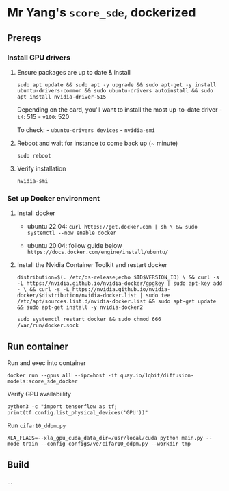 # Mr Yang's `score_sde`, dockerized

## Prereqs

### Install GPU drivers

1. Ensure packages are up to date & install

	`sudo apt update && sudo apt -y upgrade && sudo apt-get -y install ubuntu-drivers-common && sudo ubuntu-drivers autoinstall && sudo apt install nvidia-driver-515`

	Depending on the card, you'll want to install the most up-to-date driver
		- `t4`: 515
		- `v100`: 520

	To check:
		- `ubuntu-drivers devices`
		- `nvidia-smi`

3. Reboot and wait for instance to come back up (~ minute)

	`sudo reboot`

4. Verify installation

	`nvidia-smi`


### Set up Docker environment

1. Install docker

	- ubuntu 22.04:
	`curl https://get.docker.com | sh \
	&& sudo systemctl --now enable docker`

	- ubuntu 20.04: follow guide below
	`https://docs.docker.com/engine/install/ubuntu/`

2. Install the Nvidia Container Toolkit and restart docker

	`distribution=$(. /etc/os-release;echo $ID$VERSION_ID) \
   && curl -s -L https://nvidia.github.io/nvidia-docker/gpgkey | sudo apt-key add - \
   && curl -s -L https://nvidia.github.io/nvidia-docker/$distribution/nvidia-docker.list | sudo tee /etc/apt/sources.list.d/nvidia-docker.list && sudo apt-get update && sudo apt-get install -y nvidia-docker2`

  	`sudo systemctl restart docker && sudo chmod 666 /var/run/docker.sock`


## Run container

Run and exec into container
```
docker run --gpus all --ipc=host -it quay.io/1qbit/diffusion-models:score_sde_docker
```

Verify GPU availabiility
```
python3 -c "import tensorflow as tf; print(tf.config.list_physical_devices('GPU'))"
```

Run `cifar10_ddpm.py`
```
XLA_FLAGS=--xla_gpu_cuda_data_dir=/usr/local/cuda python main.py --mode train --config configs/ve/cifar10_ddpm.py --workdir tmp
```


## Build

...